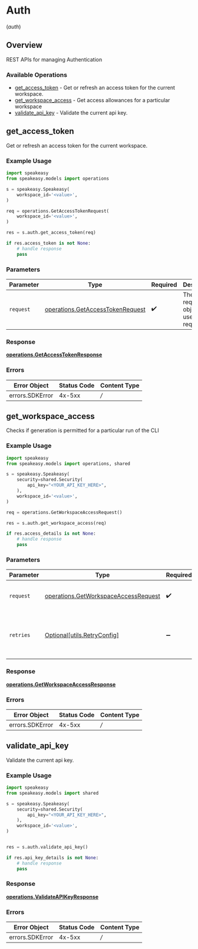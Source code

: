 # Auth
(*auth*)

## Overview

REST APIs for managing Authentication

### Available Operations

* [get_access_token](#get_access_token) - Get or refresh an access token for the current workspace.
* [get_workspace_access](#get_workspace_access) - Get access allowances for a particular workspace
* [validate_api_key](#validate_api_key) - Validate the current api key.

## get_access_token

Get or refresh an access token for the current workspace.

### Example Usage

```python
import speakeasy
from speakeasy.models import operations

s = speakeasy.Speakeasy(
    workspace_id='<value>',
)

req = operations.GetAccessTokenRequest(
    workspace_id='<value>',
)

res = s.auth.get_access_token(req)

if res.access_token is not None:
    # handle response
    pass

```

### Parameters

| Parameter                                                                            | Type                                                                                 | Required                                                                             | Description                                                                          |
| ------------------------------------------------------------------------------------ | ------------------------------------------------------------------------------------ | ------------------------------------------------------------------------------------ | ------------------------------------------------------------------------------------ |
| `request`                                                                            | [operations.GetAccessTokenRequest](../../models/operations/getaccesstokenrequest.md) | :heavy_check_mark:                                                                   | The request object to use for the request.                                           |


### Response

**[operations.GetAccessTokenResponse](../../models/operations/getaccesstokenresponse.md)**
### Errors

| Error Object    | Status Code     | Content Type    |
| --------------- | --------------- | --------------- |
| errors.SDKError | 4x-5xx          | */*             |

## get_workspace_access

Checks if generation is permitted for a particular run of the CLI

### Example Usage

```python
import speakeasy
from speakeasy.models import operations, shared

s = speakeasy.Speakeasy(
    security=shared.Security(
        api_key="<YOUR_API_KEY_HERE>",
    ),
    workspace_id='<value>',
)

req = operations.GetWorkspaceAccessRequest()

res = s.auth.get_workspace_access(req)

if res.access_details is not None:
    # handle response
    pass

```

### Parameters

| Parameter                                                                                    | Type                                                                                         | Required                                                                                     | Description                                                                                  |
| -------------------------------------------------------------------------------------------- | -------------------------------------------------------------------------------------------- | -------------------------------------------------------------------------------------------- | -------------------------------------------------------------------------------------------- |
| `request`                                                                                    | [operations.GetWorkspaceAccessRequest](../../models/operations/getworkspaceaccessrequest.md) | :heavy_check_mark:                                                                           | The request object to use for the request.                                                   |
| `retries`                                                                                    | [Optional[utils.RetryConfig]](../../models/utils/retryconfig.md)                             | :heavy_minus_sign:                                                                           | Configuration to override the default retry behavior of the client.                          |


### Response

**[operations.GetWorkspaceAccessResponse](../../models/operations/getworkspaceaccessresponse.md)**
### Errors

| Error Object    | Status Code     | Content Type    |
| --------------- | --------------- | --------------- |
| errors.SDKError | 4x-5xx          | */*             |

## validate_api_key

Validate the current api key.

### Example Usage

```python
import speakeasy
from speakeasy.models import shared

s = speakeasy.Speakeasy(
    security=shared.Security(
        api_key="<YOUR_API_KEY_HERE>",
    ),
    workspace_id='<value>',
)


res = s.auth.validate_api_key()

if res.api_key_details is not None:
    # handle response
    pass

```


### Response

**[operations.ValidateAPIKeyResponse](../../models/operations/validateapikeyresponse.md)**
### Errors

| Error Object    | Status Code     | Content Type    |
| --------------- | --------------- | --------------- |
| errors.SDKError | 4x-5xx          | */*             |
